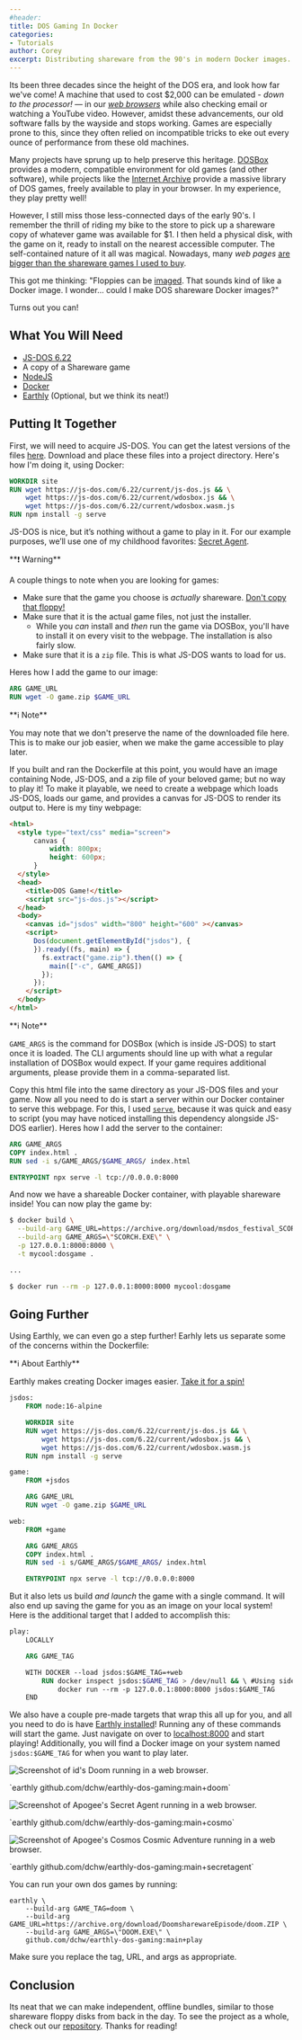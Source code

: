 ```yaml
---
#header:
title: DOS Gaming In Docker
categories:
- Tutorials
author: Corey
excerpt: Distributing shareware from the 90's in modern Docker images.
---
```


Its been three decades since the height of the DOS era, and look how far we've come! A machine that used to cost $2,000 can be emulated - _down to the processor!_ — in our [_web browsers_](https://bellard.org/jslinux/) while also checking email or watching a YouTube video. However, amidst these advancements, our old software falls by the wayside and stops working. Games are especially prone to this, since they often relied on incompatible tricks to eke out every ounce of performance from these old machines.

Many projects have sprung up to help preserve this heritage. [DOSBox](https://www.dosbox.com/) provides a modern, compatible environment for old games (and other software), while projects like the [Internet Archive](https://archive.org/details/software) provide a massive library of DOS games, freely available to play in your browser. In my experience, they play pretty well!

However, I still miss those less-connected days of the early 90's. I remember the thrill of riding my bike to the store to pick up a shareware copy of whatever game was available for $1. I then held a physical disk, with the game on it, ready to install on the nearest accessible computer. The self-contained nature of it all was magical. Nowadays, many _web pages_ [are bigger than the shareware games I used to buy](https://www.pingdom.com/blog/webpages-are-getting-larger-every-year-and-heres-why-it-matters/).

This got me thinking: "Floppies can be [imaged](https://www.kryoflux.com/). That sounds kind of like a Docker image. I wonder... could I make DOS shareware Docker images?"

Turns out you can!

## What You Will Need

* [JS-DOS 6.22](https://github.com/caiiiycuk/js-dos)
* A copy of a Shareware game
* [NodeJS](https://hub.docker.com/_/node)
* [Docker](https://www.docker.com/get-started)
* [Earthly](https://earthly.dev/) (Optional, but we think its neat!)

## Putting It Together

First, we will need to acquire JS-DOS. You can get the latest versions of the files [here](https://js-dos.com/#js-dos-622-archives). Download and place these files into a project directory. Here's how I'm doing it, using Docker:

```Dockerfile
WORKDIR site
RUN wget https://js-dos.com/6.22/current/js-dos.js && \
    wget https://js-dos.com/6.22/current/wdosbox.js && \
    wget https://js-dos.com/6.22/current/wdosbox.wasm.js
RUN npm install -g serve
```

JS-DOS is nice, but it’s nothing without a game to play in it. For our example purposes, we’ll use one of my childhood favorites: [Secret Agent](https://3drealms.com/catalog/secret-agent_39/).

<div class="notice--warning" markdown="1">
**❗ Warning**

A couple things to note when you are looking for games:

* Make sure that the game you choose is _actually_ shareware. [Don't copy that floppy!](https://www.youtube.com/watch?v=up863eQKGUI)
* Make sure that it is the actual game files, not just the installer.
    * While you _can_ install and _then_ run the game via DOSBox, you'll have to install it on every visit to the webpage. The installation is also fairly slow.
* Make sure that it is a `zip` file. This is what JS-DOS wants to load for us.
</div>

Heres how I add the game to our image:

```Dockerfile
ARG GAME_URL
RUN wget -O game.zip $GAME_URL
```

<div class="notice--info" markdown="1">
**ℹ️  Note**

You may note that we don't preserve the name of the downloaded file here. This is to make our job easier, when we make the game accessible to play later.
</div>

If you built and ran the Dockerfile at this point, you would have an image containing Node, JS-DOS, and a zip file of your beloved game; but no way to play it! To make it playable, we need to create a webpage which loads JS-DOS, loads our game, and provides a canvas for JS-DOS to render its output to. Here is my tiny webpage:

```html
<html>
  <style type="text/css" media="screen">
      canvas {
          width: 800px; 
          height: 600px;
      }
  </style>
  <head>
    <title>DOS Game!</title>
    <script src="js-dos.js"></script>
  </head>
  <body>
    <canvas id="jsdos" width="800" height="600" ></canvas>
    <script>
      Dos(document.getElementById("jsdos"), {
      }).ready((fs, main) => {
        fs.extract("game.zip").then(() => {
          main(["-c", GAME_ARGS])
        });
      });
    </script>
  </body>
</html>
```

<div class="notice--info" markdown="1">
**ℹ️  Note**

`GAME_ARGS` is the command for DOSBox (which is inside JS-DOS) to start once it is loaded. The CLI arguments should line up with what a regular installation of DOSBox would expect. If your game requires additional arguments, please provide them in a comma-separated list.
</div>

Copy this html file into the same directory as your JS-DOS files and your game. Now all you need to do is start a server within our Docker container to serve this webpage. For this, I used [`serve`](https://www.npmjs.com/package/serve), because it was quick and easy to script (you may have noticed installing this dependency alongside JS-DOS earlier). Heres how I add the server to the container:

```Dockerfile
ARG GAME_ARGS
COPY index.html .
RUN sed -i s/GAME_ARGS/$GAME_ARGS/ index.html

ENTRYPOINT npx serve -l tcp://0.0.0.0:8000
```

And now we have a shareable Docker container, with playable shareware inside! You can now play the game by:

```bash
$ docker build \
  --build-arg GAME_URL=https://archive.org/download/msdos_festival_SCORCH15/SCORCH15.ZIP \
  --build-arg GAME_ARGS=\"SCORCH.EXE\" \
  -p 127.0.0.1:8000:8000 \
  -t mycool:dosgame .

... 

$ docker run --rm -p 127.0.0.1:8000:8000 mycool:dosgame
```

## Going Further

Using Earthly, we can even go a step further! Earhly lets us separate some of the concerns within the Dockerfile:

<div class="notice--info" markdown="1">
**ℹ️  About Earthly**

Earthly makes creating Docker images easier. [Take it for a spin!](https://docs.earthly.dev/basics)
</div>

```Dockerfile
jsdos:
    FROM node:16-alpine

    WORKDIR site
    RUN wget https://js-dos.com/6.22/current/js-dos.js && \
        wget https://js-dos.com/6.22/current/wdosbox.js && \
        wget https://js-dos.com/6.22/current/wdosbox.wasm.js
    RUN npm install -g serve

game:
    FROM +jsdos

    ARG GAME_URL
    RUN wget -O game.zip $GAME_URL

web:
    FROM +game

    ARG GAME_ARGS
    COPY index.html .
    RUN sed -i s/GAME_ARGS/$GAME_ARGS/ index.html

    ENTRYPOINT npx serve -l tcp://0.0.0.0:8000
```

But it also lets us build _and launch_ the game with a single command. It will also end up saving the game for you as an image on your local system! Here is the additional target that I added to accomplish this:

```Dockerfile
play:
    LOCALLY

    ARG GAME_TAG

    WITH DOCKER --load jsdos:$GAME_TAG=+web
        RUN docker inspect jsdos:$GAME_TAG > /dev/null && \ #Using side-effect to save image locally too
            docker run --rm -p 127.0.0.1:8000:8000 jsdos:$GAME_TAG
    END
```

We also have a couple pre-made targets that wrap this all up for you, and all you need to do is have [Earthly installed](https://earthly.dev/get-earthly)! Running any of these commands will start the game. Just navigate on over to [localhost:8000](http://localhost:8000) and start playing! Additionally, you will find a Docker image on your system named `jsdos:$GAME_TAG` for when you want to play later.

![Screenshot of id's Doom running in a web browser.]({{site.images}}{{page.slug}}/doom.png)
<figcaption>
`earthly github.com/dchw/earthly-dos-gaming:main+doom`
</figcaption>

![Screenshot of Apogee's Secret Agent running in a web browser.]({{site.images}}{{page.slug}}/agent.png)
<figcaption>
`earthly github.com/dchw/earthly-dos-gaming:main+cosmo`
</figcaption>

![Screenshot of Apogee's Cosmos Cosmic Adventure running in a web browser.]({{site.images}}{{page.slug}}/cosmo.png)
<figcaption>
`earthly github.com/dchw/earthly-dos-gaming:main+secretagent`
</figcaption>


You can run your own dos games by running:
```
earthly \
    --build-arg GAME_TAG=doom \
    --build-arg GAME_URL=https://archive.org/download/DoomsharewareEpisode/doom.ZIP \
    --build-arg GAME_ARGS=\"DOOM.EXE\" \
    github.com/dchw/earthly-dos-gaming:main+play
```

Make sure you replace the tag, URL, and args as appropriate.

## Conclusion

Its neat that we can make independent, offline bundles, similar to those shareware floppy disks from back in the day. To see the project as a whole, check out our [repository](https://github.com/earthly/example-dos-gaming). Thanks for reading!